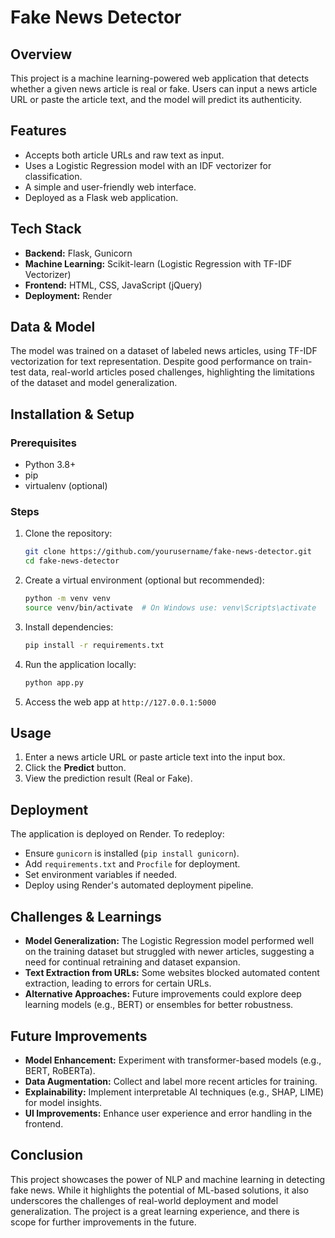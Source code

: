 # Fake News Detector

## Overview
This project is a machine learning-powered web application that detects whether a given news article is real or fake. Users can input a news article URL or paste the article text, and the model will predict its authenticity.

## Features
- Accepts both article URLs and raw text as input.
- Uses a Logistic Regression model with an IDF vectorizer for classification.
- A simple and user-friendly web interface.
- Deployed as a Flask web application.

## Tech Stack
- **Backend:** Flask, Gunicorn
- **Machine Learning:** Scikit-learn (Logistic Regression with TF-IDF Vectorizer)
- **Frontend:** HTML, CSS, JavaScript (jQuery)
- **Deployment:** Render

## Data & Model
The model was trained on a dataset of labeled news articles, using TF-IDF vectorization for text representation. Despite good performance on train-test data, real-world articles posed challenges, highlighting the limitations of the dataset and model generalization.

## Installation & Setup
### Prerequisites
- Python 3.8+
- pip
- virtualenv (optional)

### Steps
1. Clone the repository:
   ```bash
   git clone https://github.com/yourusername/fake-news-detector.git
   cd fake-news-detector
   ```

2. Create a virtual environment (optional but recommended):
   ```bash
   python -m venv venv
   source venv/bin/activate  # On Windows use: venv\Scripts\activate
   ```

3. Install dependencies:
   ```bash
   pip install -r requirements.txt
   ```

4. Run the application locally:
   ```bash
   python app.py
   ```

5. Access the web app at `http://127.0.0.1:5000`

## Usage
1. Enter a news article URL or paste article text into the input box.
2. Click the **Predict** button.
3. View the prediction result (Real or Fake).

## Deployment
The application is deployed on Render. To redeploy:
- Ensure `gunicorn` is installed (`pip install gunicorn`).
- Add `requirements.txt` and `Procfile` for deployment.
- Set environment variables if needed.
- Deploy using Render's automated deployment pipeline.

## Challenges & Learnings
- **Model Generalization:** The Logistic Regression model performed well on the training dataset but struggled with newer articles, suggesting a need for continual retraining and dataset expansion.
- **Text Extraction from URLs:** Some websites blocked automated content extraction, leading to errors for certain URLs.
- **Alternative Approaches:** Future improvements could explore deep learning models (e.g., BERT) or ensembles for better robustness.

## Future Improvements
- **Model Enhancement:** Experiment with transformer-based models (e.g., BERT, RoBERTa).
- **Data Augmentation:** Collect and label more recent articles for training.
- **Explainability:** Implement interpretable AI techniques (e.g., SHAP, LIME) for model insights.
- **UI Improvements:** Enhance user experience and error handling in the frontend.

## Conclusion
This project showcases the power of NLP and machine learning in detecting fake news. While it highlights the potential of ML-based solutions, it also underscores the challenges of real-world deployment and model generalization. The project is a great learning experience, and there is scope for further improvements in the future.

